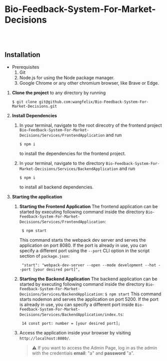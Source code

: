 # Bio-Feedback-System-For-Market-Decisions

<br></br>

## Installation

- Prerequisites
    1. Git
    2. Node.js for using the Node package manager.
    3. Google Chrome or any other chromium browser, like Brave or Edge.

1. **Clone the project** to any directory by running 
    ```
    $ git clone git@github.com:wangfelix/Bio-Feedback-System-For-Market-Decisions.git
    ```

2. **Install Dependencies**

    1. In your terminal, navigate to the root direcotry of the frontend project `Bio-Feedback-System-For-Market-Decisions/Services/FrontendApplication` and run
        ```
        $ npm i
        ```
        to install the dependencies for the frontend project.

    2. In your terminal, navigate to the directory `Bio-Feedback-System-For-Market-Decisions/Services/BackendApplication` and run
        ```
        $ npm i
        ```
        to install all backend dependencies.


3. **Starting the application**

    1. **Starting the Frontend Application**
       The frontend application can be started by executing following command inside the directory `Bio-Feedback-System-For-Market-Decisions/Services/FrontendApplication`:
       ```
        $ npm start
       ```
       This command starts the webpack dev server and serves the application on port 8080.
       If the port is already in use, you can specify a different port using the `--port` CLI option in the script section of `package.json`:

       ```
        "start": "webpack-dev-server --open --mode development --hot --port [your desired port]",
       ```

      2. **Starting the Backend Application**
       The backend application can be started by executing following command inside the directory `Bio-Feedback-System-For-Market-Decisions/Services/BackendApplication`:
       ```
        $ npm start
       ```
       This command starts nodemon and serves the application on port 5200.
       If the port is already in use, you can specify a different port inside `Bio-Feedback-System-For-Market-Decisions/Services/BackendApplication/index.ts`:

         ```
          14 const port: number = [your desired port];
         ```
    
    4. Access the application inside your browser by visiting `http://localhost:8080/`.
       > :warning: If you want to access the Admin Page, log in as the admin with the credentials **email**: "a" and **password** "a".
